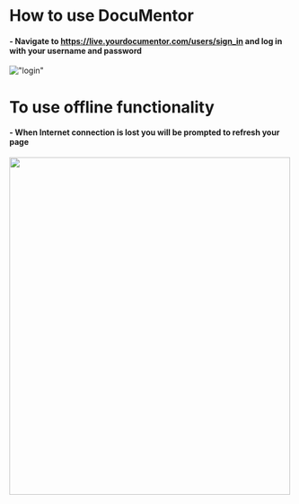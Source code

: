 # How to use DocuMentor

#### - Navigate to https://live.yourdocumentor.com/users/sign_in and log in with your username and password 
!["login"](https://user-images.githubusercontent.com/89402649/200718856-07a0eae1-6100-4af7-80d5-14ae16215f86.png)

# To use offline functionality
#### - When Internet connection is lost you will be prompted to refresh your page
<img src="https://user-images.githubusercontent.com/89402649/232651046-1c013886-f2af-4326-9b7c-e05eb2c80ed3.png" width="500" height="600">

